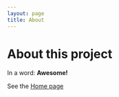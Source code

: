 ```yaml
---
layout: page
title: About
---
```


# About this project

In a word: **Awesome!**

See the [Home page](/Docs/index.html)